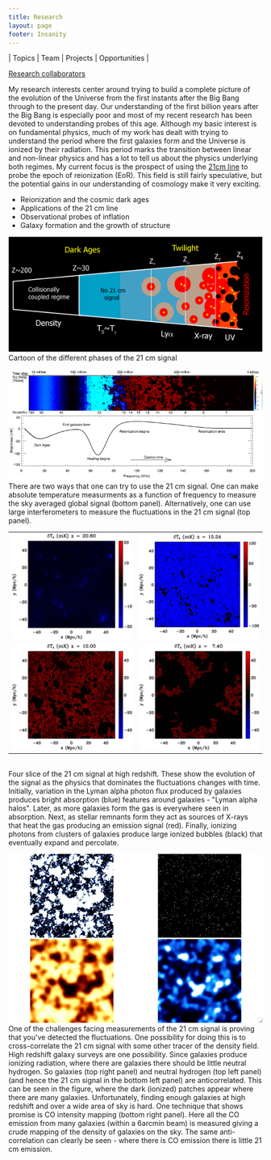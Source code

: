 ```yaml
---
title: Research
layout: page
footer: Insanity
---
```


| Topics | Team | Projects | Opportunities | 

<p><a href="collaborators.htm">Research collaborators</a></p>

<p> My research interests center around trying to build a complete picture of the evolution of the Universe from the first instants after the Big Bang through to the present day.  Our understanding of the first billion years after the Big Bang is especially poor and most of my recent research has been devoted to understanding probes of this age.  Although my basic interest is on fundamental physics, much of my work has dealt with trying to understand the period where the first galaxies form and the Universe is ionized by their radiation.  This period marks the transition between linear and non-linear physics and has a lot to tell us about the physics underlying both regimes.  My current focus is the prospect of using the <a href="21cm/twentyone.htm">21cm line</a> to probe the epoch of reionization (EoR).  This field is still fairly speculative, but the potential gains in our understanding of cosmology make it very exciting.
</p>

<ul>
<li>Reionization and the cosmic dark ages
<li>Applications of the 21 cm line
<li>Observational probes of inflation
<li>Galaxy formation and the growth of structure
</ul>

<p><img width=640 src="21cm/images/fluctuationsplit.gif"><br>Cartoon of the different phases of the 21 cm signal</p>

<p><img width=640 src="21cm/images/full_plot1.png"><br>There are two ways that one can try to use the 21 cm signal.  One can make absolute temperature measurments as a function of frequency to measure the sky averaged global signal (bottom panel).  Alternatively, one can use large interferometers to measure the fluctuations in the 21 cm signal (top panel).</p>

<p>
<table><tr><td>
<img width=320 src="21cm/images/medium-fg10a_online.gif"></td><td><img width=320 src="21cm/images/medium-fg10b_online.gif"></td></tr>
<tr><td><img width=320 src="21cm/images/medium-fg10c_online.gif"></td><td><img width=320 src="21cm/images/medium-fg10d_online.gif"></td></tr>
  </table><br>Four slice of the 21 cm signal at high redshift.  These show the evolution of the signal as the physics that dominates the fluctuations changes with time.  Initially, variation in the Lyman alpha photon flux produced by galaxies produces bright absorption (blue) features around galaxies - "Lyman alpha halos". Later, as more galaxies form the gas is everywhere seen in absorption.  Next, as stellar remnants form they act as sources of X-rays that heat the gas producing an emission signal (red).  Finally, ionizing photons from clusters of galaxies produce large ionized bubbles (black) that eventually expand and percolate.  </p>

<p><img width=640 src="21cm/images/21cm_co_ion_gal_b.jpg"><br>One of the challenges facing measurements of the 21 cm signal is proving that you've detected the fluctuations.  One possibility for doing this is to cross-correlate the 21 cm signal with some other tracer of the density field.  High redshift galaxy surveys are one possibility.  Since galaxies produce ionizing radiation, where there are galaxies there should be little neutral hydrogen.  So galaxies (top right panel) and neutral hydrogen (top left panel) (and hence the 21 cm signal in the bottom left panel) are anticorrelated.  This can be seen in the figure, where the dark (ionized) patches appear where there are many galaxies.  Unfortunately, finding enough galaxies at high redshift and over a wide area of sky is hard.  One technique that shows promise is CO intensity mapping (bottom right panel).  Here all the CO emission from many galaxies (within a 6arcmin beam) is measured giving a crude mapping of the density of galaxies on the sky.  The same anti-correlation can clearly be seen - where there is CO emission there is little 21 cm emission.</p>